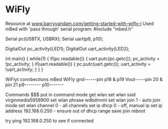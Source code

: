 # WiFly
Resource at www.barryvandam.com/getting-started-with-wifly-i
Used mBed with 'pass through' serial program:
#include "mbed.h"
 
Serial pc(USBTX, USBRX);
Serial uart(p9, p10);
 
DigitalOut pc_activity(LED1);
DigitalOut uart_activity(LED2);
 
int main() {
    while(1) {
        if(pc.readable()) {
            uart.putc(pc.getc());
            pc_activity = !pc_activity;
        }
        if(uart.readable()) {
            pc.putc(uart.getc());
            uart_activity = !uart_activity;
        }
    }
}

WiFlyt connbections
mBed     WiFly
gnd------pin p18 & p19
Vout-----pin 20 & pin 21
p9--------
p10-------

Commands
$$$  put in command mode
get wlan
set wlan ssid virginmedia5958900
set wlan phrase wdbdnnml
set wlan join 1  - auto join mode
set wlan channel 0  - all channels
set ip dhcp 0  - off, manual ip
set ip address 192.168.0.250  - ensure out of dhcp range
save
join
reboot

try ping 192.168.0.250 to see if connected
